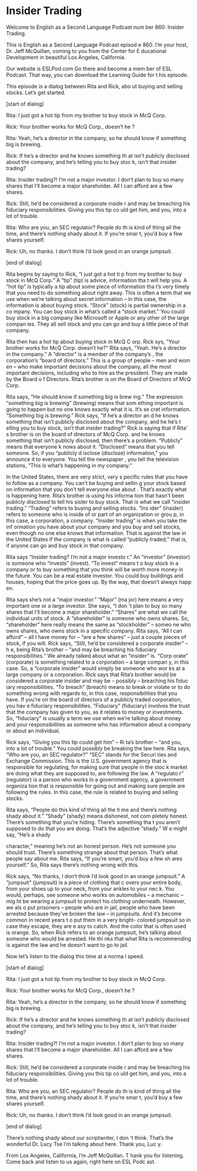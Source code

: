 # Insider Trading

Welcome to English as a Second Language Podcast num ber 860: Insider Trading.

This is English as a Second Language Podcast episod e 860. I’m your host, Dr. Jeff McQuillan, coming to you from the Center for E ducational Development in beautiful Los Angeles, California.

Our website is ESLPod.com Go there and become a mem ber of ESL Podcast. That way, you can download the Learning Guide for t his episode.

This episode is a dialog between Rita and Rick, abo ut buying and selling stocks. Let’s get started.

[start of dialog]

Rita:  I just got a hot tip from my brother to buy stock in McQ Corp.

Rick:  Your brother works for McQ Corp., doesn’t he ?

Rita:  Yeah, he’s a director in the company, so he should know if something big is brewing.

Rick:  If he’s a director and he knows something th at isn’t publicly disclosed about the company, and he’s telling you to buy stoc k, isn’t that insider trading?

Rita:  Insider trading?!  I’m not a major investor.   I don’t plan to buy so many shares that I’ll become a major shareholder.  All I  can afford are a few shares.

Rick:  Still, he’d be considered a corporate inside r and may be breaching his fiduciary responsibilities.  Giving you this tip co uld get him, and you, into a lot of trouble.

Rita:  Who are you, an SEC regulator?  People do th is kind of thing all the time, and there’s nothing shady about it.  If you’re smar t, you’d buy a few shares yourself.

Rick:  Uh, no thanks.  I don’t think I’d look good in an orange jumpsuit.

[end of dialog]

Rita begins by saying to Rick, “I just got a hot ti p from my brother to buy stock in McQ Corp.” A “tip” (tip) is advice, information tha t will help you. A “hot tip” is typically a tip about some piece of information tha t’s very timely that you need to do something about right away. This is often a term  that we use when we’re talking about secret information – in this case, the information is about buying stock. “Stock” (stock) is partial ownership in a co mpany. You can buy stock in what’s called a “stock market.” You could buy stock  in a big company like Microsoft or Apple or any other of the large compan ies. They all sell stock and you can go and buy a little piece of that company.

Rita then has a hot tip about buying stock in McQ C orp. Rick sys, “Your brother works for McQ Corp. doesn’t he?” Rita says, “Yeah. He’s a director in the company.” A “director” is a member of the company’s , the corporation’s “board of directors.” This is a group of people – men and wom en – who make important decisions about the company, all the most important  decisions, including who to hire as the president. They are made by the Board o f Directors. Rita’s brother is on the Board of Directors of McQ Corp.

Rita says, “He should know if something big is brew ing.” The expression “something big is brewing” (brewing) means that som ething important is going to happen but no one knows exactly what it is. It’s se cret information. “Something big is brewing.”  Rick says, “If he’s a director an d he knows something that isn’t publicly disclosed about the company, and he he’s t elling you to buy stock, isn’t that insider trading?” Rick is saying that if Rita’ s brother is on the board of directors of McQ Corp. and he knows something that isn’t publicly disclosed, then there’s a problem. “Publicly” means that everyone k nows about it. “Disclosed” means that you tell someone. So, if you “publicly d isclose (disclose) information,” you announce it to everyone. You tell the newspaper , you tell the television stations, “This is what’s happening in my company.”

In the United States, there are very strict, very s pecific rules that you have to follow as a company. You can’t be buying and sellin g your stock based on information that you don’t tell everyone else about . That’s exactly what is happening here. Rita’s brother is using his informa tion that hasn’t been publicly disclosed to tell his sister to buy stock. That is what we call “insider trading.” “Trading” refers to buying and selling stocks. “Ins ider” (insider) refers to someone who is inside of or part of an organization or grou p, in this case, a corporation, a company. “Insider trading” is when you take the inf ormation you have about your company and you buy and sell stocks, even though no  one else knows that information. That is against the law in the United States if the company is what is called “publicly traded;” that is, if anyone can go  and buy stock in that company.

Rita says “Insider trading? I’m not a major investo r.” An “investor” (investor) is someone who “invests” (invest). “To invest” means t o buy stock in a company or to buy something that you think will be worth more money in the future. You can be a real estate investor. You could buy buildings and houses, hoping that the price goes up. By the way, that doesn’t always happ en.

Rita says she’s not a “major investor.” “Major” (ma jor) here means a very important one or a large investor. She says, “I don ’t plan to buy so many shares that I’ll become a major shareholder.” “Shares” are  what we call the individual units of stock. A “shareholder” is someone who owns  shares. So, “shareholder” here really means the same as “stockholder” – someo ne who owns shares, who owns stock in a specific company. Rita says, “All I  can afford” – all I have money for – “are a few shares” – just a couple pieces of stock, if you will. Rick says, “Still, he’d be considered a corporate insider” – h e, being Rita’s brother – “and may be breaching his fiduciary responsibilities.” We already talked about what an “insider” is. “Corp orate” (corporate) is something related to a corporation – a large compan y, in this case. So, a “corporate insider” would simply be someone who wor ks at a large company or a corporation. Rick says that Rita’s brother would be  considered a corporate insider and may be – possibly – breaching his fiduc iary responsibilities. “To breach” (breach) means to break or violate or to do  something wrong with regards to, in this case, responsibilities that you  have. If you’re on the board of directors of a publicly traded corporation, you hav e fiduciary responsibilities. “Fiduciary” (fiduciary) involves the trust that the  company has given to you, as it relates to money or investments. So, “fiduciary” is  usually a term we use when we’re talking about money and your responsibilities  as someone who has information about a company or about an individual.

Rick says, “Giving you this tip could get him” – Ri ta’s brother – “and you, into a lot of trouble.” You could possibly be breaking the  law here. Rita says, “Who are you, an SEC regulator?” “SEC” stands for the Securi ties and Exchange Commission. This is the U.S. government agency that  is responsible for regulating, for making sure that people in the stoc k market are doing what they are supposed to, are following the law. A “regulato r” (regulator) is a person who works in a government agency, a government organiza tion that is responsible for going out and making sure people are following the rules. In this case, the rule is related to buying and selling stocks.

Rita says, “People do this kind of thing all the ti me and there’s nothing shady about it.” “Shady” (shady) means dishonest, not com pletely honest. There’s something that you’re hiding. There’s something tha t you aren’t supposed to do that you are doing. That’s the adjective “shady.” W e might say, “He’s a shady

character,” meaning he’s not an honest person. He’s  not someone you should trust. There’s something strange about that person.  That’s what people say about me. Rita says, “If you’re smart, you’d buy a few sh ares yourself.” So, Rita says there’s nothing wrong with this.

Rick says, “No thanks, I don’t think I’d look good in an orange jumpsuit.” A “jumpsuit” (jumpsuit) is a piece of clothing that c overs your entire body, from your shoes up to your neck, from your ankles to your nec k. You would, perhaps, see someone who works on automobiles – a mechanic – mig ht be wearing a jumpsuit to protect his clothing underneath. However, we als o put prisoners – people who are in jail, people who have been arrested because they’ve broken the law – in jumpsuits. And it’s become common in recent years t o put them in a very bright- colored jumpsuit so in case they escape, they are e asy to catch. And the color that is often used is orange. So, when Rick refers to an orange jumpsuit, he’s talking about someone who would be arrested. He thi nks that what Rita is recommending is against the law and he doesn’t want  to go to jail.

Now let’s listen to the dialog this time at a norma l speed.

[start of dialog]

Rita:  I just got a hot tip from my brother to buy stock in McQ Corp.

Rick:  Your brother works for McQ Corp., doesn’t he ?

Rita:  Yeah, he’s a director in the company, so he should know if something big is brewing.

Rick:  If he’s a director and he knows something th at isn’t publicly disclosed about the company, and he’s telling you to buy stoc k, isn’t that insider trading?

Rita:  Insider trading?!  I’m not a major investor.   I don’t plan to buy so many shares that I’ll become a major shareholder.  All I  can afford are a few shares.

Rick:  Still, he’d be considered a corporate inside r and may be breaching his fiduciary responsibilities.  Giving you this tip co uld get him, and you, into a lot of trouble.

Rita:  Who are you, an SEC regulator?  People do th is kind of thing all the time, and there’s nothing shady about it.  If you’re smar t, you’d buy a few shares yourself.

Rick:  Uh, no thanks.  I don’t think I’d look good in an orange jumpsuit.

[end of dialog]

There’s nothing shady about our scriptwriter, I don ’t think. That’s the wonderful Dr. Lucy Tse I’m talking about here. Thank you, Luc y.

From Los Angeles, California, I’m Jeff McQuillan. T hank you for listening. Come back and listen to us again, right here on ESL Podc ast.



